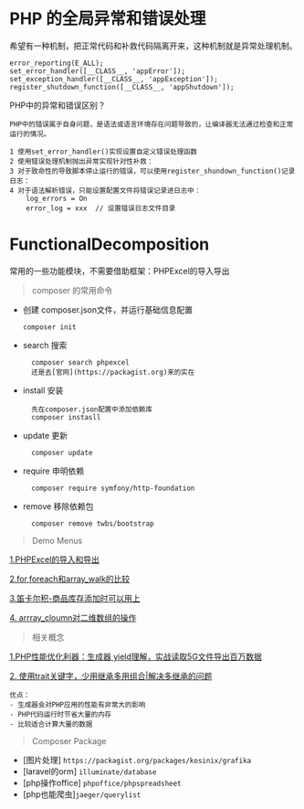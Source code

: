# PHP 的全局异常和错误处理

希望有一种机制，把正常代码和补救代码隔离开来，这种机制就是异常处理机制。

    error_reporting(E_ALL);
    set_error_handler([__CLASS__, 'appError']);
    set_exception_handler([__CLASS__, 'appException']);
    register_shutdown_function([__CLASS__, 'appShutdown']);

PHP中的异常和错误区别？

    PHP中的错误属于自身问题，是语法或语言环境存在问题导致的，让编译器无法通过检查和正常运行的情况。
    
    1 使用set_error_handler()实现设置自定义错误处理函数
    2 使用错误处理机制抛出异常实现针对性补救：
    3 对于致命性的导致脚本停止运行的错误，可以使用register_shundown_function()记录日志：
    4 对于语法解析错误，只能设置配置文件将错误记录进日志中：
        log_errors = On
        error_log = xxx  // 设置错误日志文件目录
# FunctionalDecomposition
常用的一些功能模块，不需要借助框架：PHPExcel的导入导出

> composer 的常用命令

- 创建 composer.json文件，并运行基础信息配置
 
      composer init 
    
- search 搜索
 
        composer search phpexcel
        还是去[官网](https://packagist.org)来的实在
    
- install 安装
   
        先在composer.json配置中添加依赖库
        composer instasll
    
- update 更新

        composer update 
- require 申明依赖

        composer require symfony/http-foundation


- remove 移除依赖包 

        composer remove twbs/bootstrap


> Demo Menus 

[1.PHPExcel的导入和导出](./application/demo_phpexcel)

[2.for,foreach和array_walk的比较](./application/cycle)

[3.笛卡尔积-商品库存添加时可以用上](./todos/dikaerji.php)

[4. arrray_cloumn对二维数组的操作](./todos/array_column.php)

> 相关概念

[1.PHP性能优化利器：生成器 yield理解，实战读取5G文件导出百万数据](./application/yield)

[2. 使用trait关键字，少用继承多用组合|解决多继承的问题](./application/trait)

    优点：
    - 生成器会对PHP应用的性能有非常大的影响
    - PHP代码运行时节省大量的内存
    - 比较适合计算大量的数据

> Composer Package

- [图片处理] `https://packagist.org/packages/kosinix/grafika`
- [laravel的orm] `illuminate/database`
- [php操作office] `phpoffice/phpspreadsheet`
- [php也能爬虫]`jaeger/querylist`